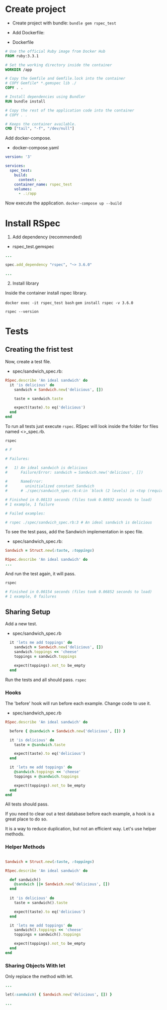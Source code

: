 # Create project

- Create project with bundle:
`bundle gem rspec_test`

- Add Dockerfile:

- Dockerfile
```dockerfile
# Use the official Ruby image from Docker Hub
FROM ruby:3.3.1

# Set the working directory inside the container
WORKDIR /app

# Copy the Gemfile and Gemfile.lock into the container
# COPY Gemfile* *.gemspec lib ./
COPY . .

# Install dependencies using Bundler
RUN bundle install

# Copy the rest of the application code into the container
# COPY . .

# Keeps the container available.
CMD ["tail", "-f", "/dev/null"]
```

Add docker-compose.

- docker-compose.yaml
```yaml
version: '3'

services:
  spec_test:
    build:
      context: .
    container_name: rspec_test
    volumes:
      - .:/app

```

Now execute the application.
`docker-compose up --build`

# Install RSpec

1) Add dependency (recommended)
- rspec_test.gemspec
```ruby
...

spec.add_dependency "rspec", "~> 3.6.0"

...
```

2) Install library

Inside the container install rspec library.

`docker exec -it rspec_test bash`
`gem install rspec -v 3.6.0`
<!-- Successfully installed rspec-support-3.6.0
Successfully installed diff-lcs-1.5.1
Successfully installed rspec-mocks-3.6.0
Successfully installed rspec-expectations-3.6.0
Successfully installed rspec-core-3.6.0
Successfully installed rspec-3.6.0
6 gems installed -->

`rspec --version`
<!-- RSpec 3.6
  - rspec-core 3.6.0
  - rspec-expectations 3.6.0
  - rspec-mocks 3.6.0
  - rspec-support 3.6.0 -->


# Tests

## Creating the frist test

Now, create a test file.
- spec/sandwich_spec.rb:
```ruby
RSpec.describe 'An ideal sandwich' do
  it 'is delicious' do
    sandwich = Sandwich.new('delicious', [])

    taste = sandwich.taste

    expect(taste).to eq('delicious')
  end
end
```

To run all tests just execute `rspec`. RSpec will look inside the folder for files named <<something>>_spec.rb.

```bash
rspec

# F

# Failures:

#   1) An ideal sandwich is delicious
#      Failure/Error: sandwich = Sandwich.new('delicious', [])
     
#      NameError:
#        uninitialized constant Sandwich
#      # ./spec/sandwich_spec.rb:4:in `block (2 levels) in <top (required)>'

# Finished in 0.00133 seconds (files took 0.06932 seconds to load)
# 1 example, 1 failure

# Failed examples:

# rspec ./spec/sandwich_spec.rb:3 # An ideal sandwich is delicious

```

To see the test pass, add the Sandwich implementation in spec file.

- spec/sandwich_spec.rb:
```ruby
Sandwich = Struct.new(:taste, :toppings)

RSpec.describe 'An ideal sandwich' do
...

```

And run the test again, it will pass.
```bash
rspec

# Finished in 0.00154 seconds (files took 0.06852 seconds to load)
# 1 example, 0 failures
```

## Sharing Setup

Add a new test.
- spec/sandwich_spec.rb
```ruby
  it 'lets me add toppings' do
    sandwich = Sandwich.new('delicious', [])
    sandwich.toppings << 'cheese'
    toppings = sandwich.toppings

    expect(toppings).not_to be_empty
  end
```

Run the tests and all should pass.
`rspec`

### Hooks

The 'before' hook will run before each example.
Change code to use it.

- spec/sandwich_spec.rb
```ruby
RSpec.describe 'An ideal sandwich' do

  before { @sandwich = Sandwich.new('delicious', []) }

  it 'is delicious' do
    taste = @sandwich.taste

    expect(taste).to eq('delicious')
  end

  it 'lets me add toppings' do
    @sandwich.toppings << 'cheese'
    toppings = @sandwich.toppings

    expect(toppings).not_to be_empty
  end
end
```

All tests should pass.

If you need to clear out a test database before each example, a hook is a great place to do so.

It is a way to reduce duplication, but not an efficient way. Let's use helper methods.

### Helper Methods

```ruby

Sandwich = Struct.new(:taste, :toppings)

RSpec.describe 'An ideal sandwich' do

  def sandwich()
    @sandwich ||= Sandwich.new('delicious', [])
  end
  
  it 'is delicious' do
    taste = sandwich().taste

    expect(taste).to eq('delicious')
  end

  it 'lets me add toppings' do
    sandwich().toppings << 'cheese'
    toppings = sandwich().toppings

    expect(toppings).not_to be_empty
  end
end
```

### Sharing Objects With let

Only replace the method with let.

```ruby
...

let(:sandwich) { Sandwich.new('delicious', []) }

...
```